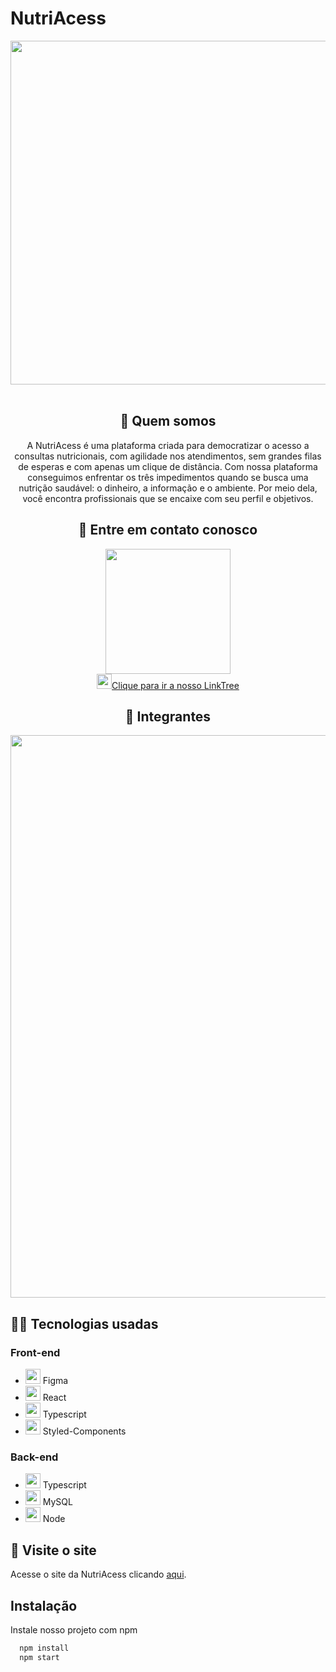 <h1>NutriAcess</h1>
 
<div align="center">
   <img width="550px" src="https://i.imgur.com/EFisXuC.png"/>
</div>
<br/>
 
<div align="center">
   <h2>🍎 Quem somos</h2>
   
   <p>
      A NutriAcess é uma plataforma criada para democratizar o acesso a consultas nutricionais, com agilidade nos atendimentos, sem grandes filas de esperas       e com apenas um clique de distância. Com nossa plataforma conseguimos enfrentar os três impedimentos quando se busca uma nutrição saudável: o dinheiro,       a informação e o ambiente. Por meio dela, você encontra profissionais que se encaixe com seu perfil e objetivos.
   </p>

   <h2>🍍 Entre em contato conosco</h2>
   <a href="https://linktr.ee/nutriacess_" target="_blank"><img width="200px" src="https://i.imgur.com/i7OAzxg.png" /></a> <br>
    <a href="https://linktr.ee/nutriacess_" target="_blank"><img width="24px" src="https://i.imgur.com/xgUMuX1.png"/>Clique para ir a nosso LinkTree </a>
   
   <h2>🍌 Integrantes</h2>
   <a href="https://linktr.ee/nutriacess_" target="_blank"><img width="900px" src="https://i.imgur.com/zYjdT4U.png" /></a>
    
</div>

<div>
    <h2>👩‍💻 Tecnologias usadas </h2>
    <h3>Front-end</h3>
 <ul>
   <li><img  width="24px" src="https://cdn.discordapp.com/attachments/773372240686350356/1054550678493741146/figma.png" />  Figma</li>
   <li><img  width="24px" src="https://cdn.discordapp.com/attachments/773372240686350356/1054550330467164261/science.png" />  React</li>
   <li><img  width="24px" src="https://i.imgur.com/5HiFsW7.png" />  Typescript</li>
   <li><img  width="24px" src="https://i.imgur.com/pOkkx8p.png" />  Styled-Components</li>
 </ul>
 
 <h3>Back-end</h3>
 <ul>
    <li><img  width="24px" src="https://i.imgur.com/5HiFsW7.png" />  Typescript</li>
    <li><img  width="24px" src="https://cdn.discordapp.com/attachments/773372240686350356/1054552558745694228/mysql.png" />  MySQL</li>
    <li><img  width="24px" src="https://i.imgur.com/vvwVa87.png"/> Node</li>
 </ul>
</div>

## 🍎 Visite o site

Acesse o site da NutriAcess clicando [aqui](http://nutriacess.com.br/).


## Instalação

Instale nosso projeto com npm

```bash
  npm install
  npm start
```
